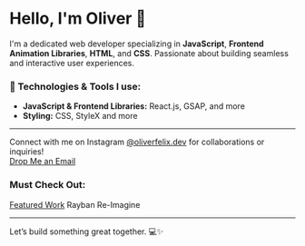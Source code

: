 # Hello, I'm Oliver 👋

I'm a dedicated web developer specializing in **JavaScript**, **Frontend Animation Libraries**, **HTML**, and **CSS**. Passionate about building seamless and interactive user experiences.

### 🔧 Technologies & Tools I use:
- **JavaScript & Frontend Libraries:** React.js, GSAP, and more
- **Styling:** CSS, StyleX and more

---

Connect with me on Instagram [@oliverfelix.dev](https://www.instagram.com/oliverfelix.dev/) for collaborations or inquiries! <br>
[Drop Me an Email](mailto:oliverfelix.dev@gmail.com)

### Must Check Out:
[Featured Work](https://oliverfelixdev.github.io/Rayban-Reimagine/) Rayban Re-Imagine


---

Let’s build something great together. 💻✨
